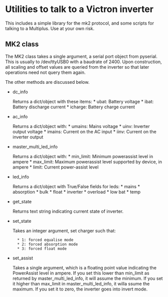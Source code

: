 # Utilities to talk to a Victron inverter

This includes a simple library for the mk2 protocol, and some scripts for
talking to a Multiplus. Use at your own risk.

## MK2 class

The MK2 class takes a single argument, a serial port object from pyserial.
This is usually to /dev/ttyUSB0 with a baudrate of 2400. Upon construction,
all scaling and offset values are queried from the inverter so that later
operations need not query them again.

The other methods are discussed below.

* dc_info

    Returns a dict/object with these items:
        * ubat: Battery voltage
        * ibat: Battery discharge current
        * icharge: Battery charge current

* ac_info

    Returns a dict/object with:
        * umains: Mains voltage
        * uinv: Inverter output voltage
        * imains: Current on the AC input
        * iinv: Current on the inverter output

* master_multi_led_info

    Returns a dict/object with:
        * min_limit: Minimum powerassist level in ampere
        * max_limit: Maximum powerassist level supported by device, in ampere
        * limit: Current power-assist level

* led_info

    Returns a dict/object with True/False fields for leds:
            * mains
            * absorption
            * bulk
            * float
            * inverter
            * overload
            * low bat
            * temp
    
* get_state

    Returns text string indicating current state of inverter.

* set_state

    Takes an integer argument, set charger such that:

        * 1: forced equalise mode
        * 2: forced absorption mode
        * 3: forced float mode

* set_assist

    Takes a single argument, which is a floating point value indicating the
    PowerAssist level in ampere. If you set this lower than min_limit as
    returned by master_multi_led_info, it will assume the minimum. If you set
    it higher than max_limit in master_multi_led_info, it willa ssume the
    maximum. If you set it to zero, the inverter goes into invert mode.
